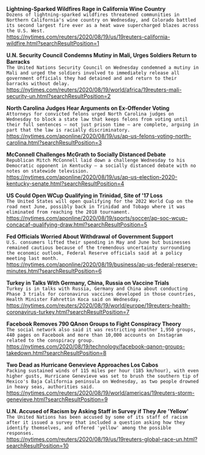 **Lightning-Sparked Wildfires Rage in California Wine Country**\
`Dozens of lightning-sparked wildfires threatened communities in Northern California's wine country on Wednesday, and Colorado battled its second largest fire ever as a heat wave supercharged blazes across the U.S. West.`\
https://nytimes.com/reuters/2020/08/19/us/19reuters-california-wildfire.html?searchResultPosition=1

**U.N. Security Council Condemns Mutiny in Mali, Urges Soldiers Return to Barracks**\
`The United Nations Security Council on Wednesday condemned a mutiny in Mali and urged the soldiers involved to immediately release all government officials they had detained and and return to their barracks without delay.`\
https://nytimes.com/reuters/2020/08/19/world/africa/19reuters-mali-security-un.html?searchResultPosition=2

**North Carolina Judges Hear Arguments on Ex-Offender Voting**\
`Attorneys for convicted felons urged North Carolina judges on Wednesday to block a state law that keeps felons from voting until their full sentences — not just prison time — are complete, arguing in part that the law is racially discriminatory. `\
https://nytimes.com/aponline/2020/08/19/us/ap-us-felons-voting-north-carolina.html?searchResultPosition=3

**McConnell Challenges McGrath to Socially Distanced Debate**\
`Republican Mitch McConnell laid down a challenge Wednesday to his Democratic opponent in Kentucky — a socially distanced debate with no notes on statewide television.`\
https://nytimes.com/aponline/2020/08/19/us/ap-us-election-2020-kentucky-senate.html?searchResultPosition=4

**US Could Open WCup Qualifying in Trinidad, Site of '17 Loss**\
`The United States will open qualifying for the 2022 World Cup on the road next June, possibly back in Trinidad and Tobago where it was eliminated from reaching the 2018 tournament.`\
https://nytimes.com/aponline/2020/08/19/sports/soccer/ap-soc-wcup-concacaf-qualifying-draw.html?searchResultPosition=5

**Fed Officials Worried About Withdrawal of Government Support**\
`U.S. consumers lifted their spending in May and June but businesses remained cautious because of the tremendous uncertainty surrounding the economic outlook, Federal Reserve officials said at a policy meeting last month. `\
https://nytimes.com/aponline/2020/08/19/business/ap-us-federal-reserve-minutes.html?searchResultPosition=6

**Turkey in Talks With Germany, China, Russia on Vaccine Trials**\
`Turkey is in talks with Russia, Germany and China about conducting Phase 3 trials for coronavirus vaccines developed in those countries, Health Minister Fahrettin Koca said on Wednesday.`\
https://nytimes.com/reuters/2020/08/19/world/europe/19reuters-health-coronavirus-turkey.html?searchResultPosition=7

**Facebook Removes 790 QAnon Groups to Fight Conspiracy Theory**\
`The social network also said it was restricting another 1,950 groups, 440 pages on Facebook and more than 10,000 accounts on Instagram related to the conspiracy group.`\
https://nytimes.com/2020/08/19/technology/facebook-qanon-groups-takedown.html?searchResultPosition=8

**Two Dead as Hurricane Genevieve Approaches Los Cabos**\
`Packing sustained winds of 115 miles per hour (185 km/hour), with even higher gusts, Hurricane Genevieve was set to brush the southern tip of Mexico's Baja California peninsula on Wednesday, as two people drowned in heavy seas, authorities said.`\
https://nytimes.com/reuters/2020/08/19/world/americas/19reuters-storm-genevieve.html?searchResultPosition=9

**U.N. Accused of Racism by Asking Staff in Survey if They Are 'Yellow'**\
`The United Nations has been accused by some of its staff of racism after it issued a survey that included a question asking how they identify themselves, and offered 'yellow' among the possible responses.`\
https://nytimes.com/reuters/2020/08/19/us/19reuters-global-race-un.html?searchResultPosition=10

